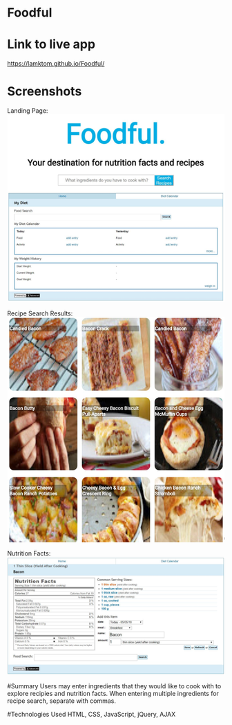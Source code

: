 # Foodful

# Link to live app
https://lamktom.github.io/Foodful/

# Screenshots
Landing Page: 
![Landing page](Screenshots/foodful-landing-page.jpg)

Recipe Search Results: 
![Recipe results](Screenshots/foodful-recipe-search.jpg)

Nutrition Facts: 
![Nutrition facts](Screenshots/foodful-nutrition-facts.jpg)

#Summary
Users may enter ingredients that they would like to cook with to explore recipies and nutrition facts. When entering multiple ingredients for recipe search, separate with commas.

#Technologies Used 
HTML, CSS, JavaScript, jQuery, AJAX
